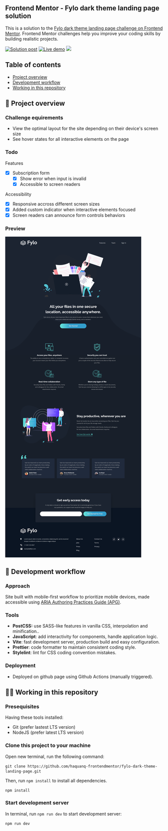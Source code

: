 ## Frontend Mentor - Fylo dark theme landing page solution

This is a solution to the [Fylo dark theme landing page challenge on Frontend Mentor](https://www.frontendmentor.io/challenges/fylo-dark-theme-landing-page-5ca5f2d21e82137ec91a50fd). Frontend Mentor challenges help you improve your coding skills by building realistic projects.

<p>
  <a href="https://www.frontendmentor.io/solutions/mobile-first-responsive-without-zero-media-queries-vhMhfqkhn3">
    <img
      alt="Solution post"
      src="https://img.shields.io/badge/Frontendmentor-blue?label=Solution%20on"
    /></a>
  <a href="https://haquanq-frontendmentor.github.io/fylo-dark-theme-landing-page/">
    <img
      alt="Live demo"
      src="https://img.shields.io/badge/Demo-teal?label=Live"
    /></a>
  <a href="./LICENSE"
    ><img
      allt="MIT License"
      src="https://img.shields.io/badge/MIT-blue?label=license"
  /></a>
</p>

## Table of contents

- [Project overview](#sunrise-project-overview)
- [Development workflow](#stars-development-workflow)
- [Working in this repository](#astronaut-working-in-this-repository)

## :sunrise: Project overview

### Challenge equirements

- View the optimal layout for the site depending on their device's screen size
- See hover states for all interactive elements on the page

### Todo 

Features

- [x] Subscription form
    - [x] Show error when input is invalid
    - [x] Accessible to screen readers

Accessibility

- [x] Responsive accross different screen sizes
- [x] Added custom indicator when interactive elements focused
- [x] Screen readers can announce form controls behaviors

### Preview

![](./docs/preview.png)

## :stars: Development workflow

### Approach

Site built with mobile-first workflow to prioritize mobile devices, made accessible using [ARIA Authoring Practices Guide (APG)](https://www.w3.org/WAI/ARIA/apg/).

### Tools

- **PostCSS:** use SASS-like features in vanilla CSS, interpolation and minification..
- **JavaScript**: add interactivity for components, handle application logic.
- **Vite**: fast development server, production build and easy configuration.
- **Prettier**: code formatter to maintain consistent coding style.
- **Stylelint**: lint for CSS coding convention mistakes.

### Deployment

- Deployed on github page using Github Actions (manually triggered).

## :astronaut: Working in this repository

### Presequisites

Having these tools installed:

- Git (prefer lastest LTS version)
- NodeJS (prefer latest LTS version)

### Clone this project to your machine

Open new terminal, run the following command:

```
git clone https://github.com/haquanq-frontendmentor/fylo-dark-theme-landing-page.git
```

Then, run `npm install` to install all dependencies.

```
npm install
```

### Start development server

In terminal, run `npm run dev` to start development server:

```
npm run dev
```
